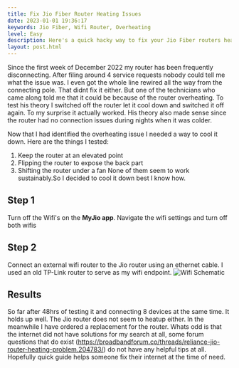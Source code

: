 ```yaml
---
title: Fix Jio Fiber Router Heating Issues
date: 2023-01-01 19:36:17
keywords: Jio Fiber, Wifi Router, Overheating
level: Easy
description: Here's a quick hacky way to fix your Jio Fiber routers heating issues
layout: post.html
---
```


Since the first week of December 2022 my router has been frequently disconnecting. After filing around 4 service requests nobody could tell me what the issue was. I even got the whole line rewired all the way from the connecting pole. That didnt fix it either.
But one of the technicians who came along told me that it could be because of the router overheating. To test his theory I switched off the router let it cool down and switched it off again. To my surprise it actually worked. His theory also made sense since the router had no connection issues during nights when it was colder.

Now that I had identified the overheating issue I needed a way to cool it down. 
Here are the things I tested:
1. Keep the router at an elevated point
2. Flipping the router to expose the back part
3. Shifting the router under a fan
None of them seem to work sustainably.So I decided to cool it down best I know how.

## Step 1 
Turn off the Wifi's on the **MyJio app**. Navigate the wifi settings and turn off both wifis

## Step 2
Connect an external wifi router to the Jio router using an ethernet cable. I used an old TP-Link router to serve as my wifi endpoint. 
![Wifi Schematic](/public/jio_router.svg)



## Results
So far after 48hrs of testing it and connecting 8 devices at the same time. It holds up well. The Jio router does not seem to heatup either.
In the meanwhile I have ordered a replacement for the router. 
Whats odd is that the internet did not have solutions for my search at all, some forum questions that do exist (https://broadbandforum.co/threads/reliance-jio-router-heating-problem.204783/) do not have any helpful tips at all.
Hopefully quick guide helps someone fix their internet at the time of need.
